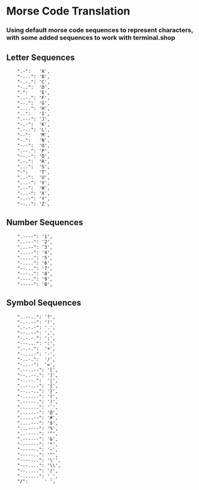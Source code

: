 # Morse Code Translation
### Using default morse code sequences to represent characters, with some added sequences to work with terminal.shop

## Letter Sequences
```
	".-":   'A',
	"-...": 'B',
	"-.-.": 'C',
	"-..":  'D',
	".":    'E',
	"..-.": 'F',
	"--.":  'G',
	"....": 'H',
	"..":   'I',
	".---": 'J',
	"-.-":  'K',
	".-..": 'L',
	"--":   'M',
	"-.":   'N',
	"---":  'O',
	".--.": 'P',
	"--.-": 'Q',
	".-.":  'R',
	"...":  'S',
	"-":    'T',
	"..-":  'U',
	"...-": 'V',
	".--":  'W',
	"-..-": 'X',
	"-.--": 'Y',
	"--..": 'Z',
```

## Number Sequences
```
	".----": '1',
	"..---": '2',
	"...--": '3',
	"....-": '4',
	".....": '5',
	"-....": '6',
	"--...": '7',
	"---..": '8',
	"----.": '9',
	"-----": '0',
```

## Symbol Sequences
```
	"..--..": '?',
	"-.-.--": '!',
	".-.-.-": '.',
	"--..--": ',',
	"-.-.-.": ';',
	"---...": ':',
	".-.-.":  '+',
	"-....-": '-',
	"-..-.":  '/',
	"-...-":  '=',
	".--..--": '[',
	"--..--.": ']',
	"-..--.":  '|',
	"..--..-": '{',
	"--..-..": '}',
	"-.....-": '(',
	".-----.": ')',
	".......": '`',
	"......-": '@',
	".....--": '#',
	"....---": '$',
	"...----": '%',
	"..-----": '^',
	".------": '&',
	"-------": '*',
	"------.": '~',
	"-----..": '"',
	"----...": '\'',
	"---....": '\\',
	"--.....": '|',
	"-......": '_',
	"/":      ' ',
```
